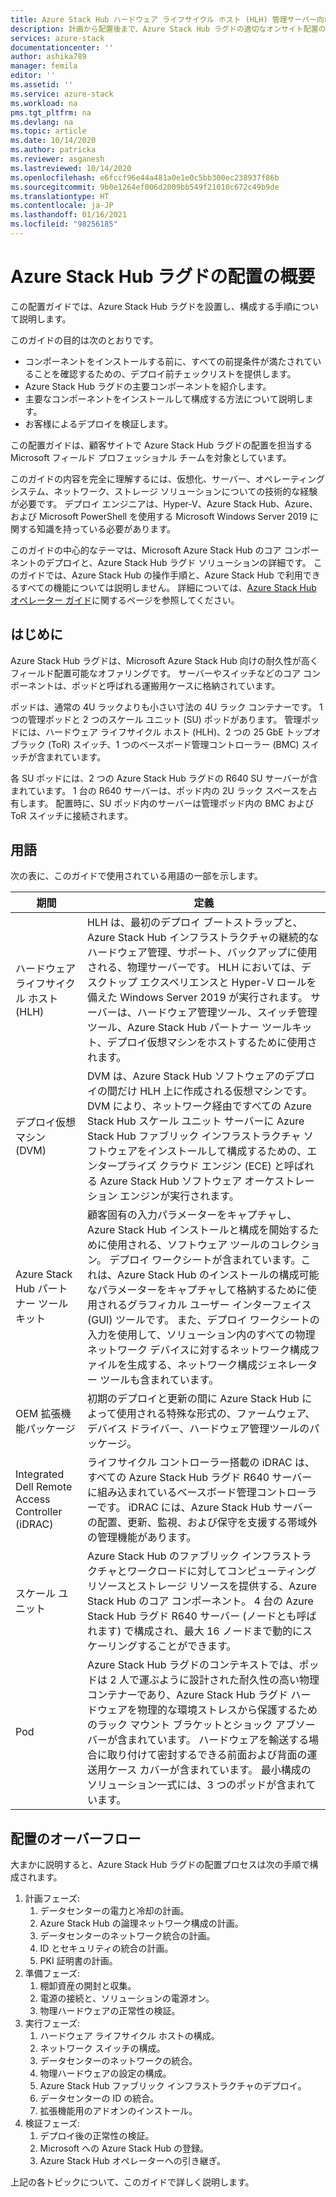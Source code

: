```yaml
---
title: Azure Stack Hub ハードウェア ライフサイクル ホスト (HLH) 管理サーバー向けの Azure Stack Hub ラグドの配置と設定 | Microsoft Docs
description: 計画から配置後まで、Azure Stack Hub ラグドの適切なオンサイト配置のために想定されることについて説明します。
services: azure-stack
documentationcenter: ''
author: ashika789
manager: femila
editor: ''
ms.assetid: ''
ms.service: azure-stack
ms.workload: na
pms.tgt_pltfrm: na
ms.devlang: na
ms.topic: article
ms.date: 10/14/2020
ms.author: patricka
ms.reviewer: asganesh
ms.lastreviewed: 10/14/2020
ms.openlocfilehash: e6fccf96e44a481a0e1e0c5bb300ec238937f86b
ms.sourcegitcommit: 9b0e1264ef006d2009bb549f21010c672c49b9de
ms.translationtype: HT
ms.contentlocale: ja-JP
ms.lasthandoff: 01/16/2021
ms.locfileid: "98256185"
---
```

# <a name="azure-stack-hub-ruggedized-deployment-overview"></a>Azure Stack Hub ラグドの配置の概要

この配置ガイドでは、Azure Stack Hub ラグドを設置し、構成する手順について説明します。 

このガイドの目的は次のとおりです。

- コンポーネントをインストールする前に、すべての前提条件が満たされていることを確認するための、デプロイ前チェックリストを提供します。
- Azure Stack Hub ラグドの主要コンポーネントを紹介します。
- 主要なコンポーネントをインストールして構成する方法について説明します。
- お客様によるデプロイを検証します。

この配置ガイドは、顧客サイトで Azure Stack Hub ラグドの配置を担当する Microsoft フィールド プロフェッショナル チームを対象としています。

このガイドの内容を完全に理解するには、仮想化、サーバー、オペレーティング システム、ネットワーク、ストレージ ソリューションについての技術的な経験が必要です。 デプロイ エンジニアは、Hyper-V、Azure Stack Hub、Azure、および Microsoft PowerShell を使用する Microsoft Windows Server 2019 に関する知識を持っている必要があります。

このガイドの中心的なテーマは、Microsoft Azure Stack Hub のコア コンポーネントのデプロイと、Azure Stack Hub ラグド ソリューションの詳細です。 このガイドでは、Azure Stack Hub の操作手順と、Azure Stack Hub で利用できるすべての機能については説明しません。 詳細については、[Azure Stack Hub オペレーター ガイド](../operator/index.yml)に関するページを参照してください。

## <a name="introduction"></a>はじめに

Azure Stack Hub ラグドは、Microsoft Azure Stack Hub 向けの耐久性が高くフィールド配置可能なオファリングです。 サーバーやスイッチなどのコア コンポーネントは、ポッドと呼ばれる運搬用ケースに格納されています。

ポッドは、通常の 4U ラックよりも小さい寸法の 4U ラック コンテナーです。 1 つの管理ポッドと 2 つのスケール ユニット (SU) ポッドがあります。 管理ポッドには、ハードウェア ライフサイクル ホスト (HLH)、2 つの 25 GbE トップオブラック (ToR) スイッチ、1 つのベースボード管理コントローラー (BMC) スイッチが含まれています。

各 SU ポッドには、2 つの Azure Stack Hub ラグドの R640 SU サーバーが含まれています。 1 台の R640 サーバーは、ポッド内の 2U ラック スペースを占有します。 配置時に、SU ポッド内のサーバーは管理ポッド内の BMC および ToR スイッチに接続されます。

## <a name="terminology"></a>用語

次の表に、このガイドで使用されている用語の一部を示します。

|期間   | 定義 |
|-------|------------|
|ハードウェア ライフサイクル ホスト (HLH)| HLH は、最初のデプロイ ブートストラップと、Azure Stack Hub インフラストラクチャの継続的なハードウェア管理、サポート、バックアップに使用される、物理サーバーです。 HLH においては、デスクトップ エクスペリエンスと Hyper-V ロールを備えた Windows Server 2019 が実行されます。 サーバーは、ハードウェア管理ツール、スイッチ管理ツール、Azure Stack Hub パートナー ツールキット、デプロイ仮想マシンをホストするために使用されます。 |
|デプロイ仮想マシン (DVM)|  DVM は、Azure Stack Hub ソフトウェアのデプロイの間だけ HLH 上に作成される仮想マシンです。 DVM により、ネットワーク経由ですべての Azure Stack Hub スケール ユニット サーバーに Azure Stack Hub ファブリック インフラストラクチャ ソフトウェアをインストールして構成するための、エンタープライズ クラウド エンジン (ECE) と呼ばれる Azure Stack Hub ソフトウェア オーケストレーション エンジンが実行されます。|
|Azure Stack Hub パートナー ツールキット|   顧客固有の入力パラメーターをキャプチャし、Azure Stack Hub インストールと構成を開始するために使用される、ソフトウェア ツールのコレクション。 デプロイ ワークシートが含まれています。これは、Azure Stack Hub のインストールの構成可能なパラメーターをキャプチャして格納するために使用されるグラフィカル ユーザー インターフェイス (GUI) ツールです。 また、デプロイ ワークシートの入力を使用して、ソリューション内のすべての物理ネットワーク デバイスに対するネットワーク構成ファイルを生成する、ネットワーク構成ジェネレーター ツールも含まれています。|
|OEM 拡張機能パッケージ  |初期のデプロイと更新の間に Azure Stack Hub によって使用される特殊な形式の、ファームウェア、デバイス ドライバー、ハードウェア管理ツールのパッケージ。|
|Integrated Dell Remote Access Controller (iDRAC)|  ライフサイクル コントローラー搭載の iDRAC は、すべての Azure Stack Hub ラグド R640 サーバーに組み込まれているベースボード管理コントローラーです。 iDRAC には、Azure Stack Hub サーバーの配置、更新、監視、および保守を支援する帯域外の管理機能があります。|
|スケール ユニット |Azure Stack Hub のファブリック インフラストラクチャとワークロードに対してコンピューティング リソースとストレージ リソースを提供する、Azure Stack Hub のコア コンポーネント。 4 台の Azure Stack Hub ラグド R640 サーバー (ノードとも呼ばれます) で構成され、最大 16 ノードまで動的にスケーリングすることができます。|
|Pod    |Azure Stack Hub ラグドのコンテキストでは、ポッドは 2 人で運ぶように設計された耐久性の高い物理コンテナーであり、Azure Stack Hub ラグド ハードウェアを物理的な環境ストレスから保護するためのラック マウント ブラケットとショック アブソーバーが含まれています。 ハードウェアを輸送する場合に取り付けて密封するできる前面および背面の運送用ケース カバーが含まれています。 最小構成のソリューション一式には、3 つのポッドが含まれています。|


## <a name="deployment-overflow"></a>配置のオーバーフロー

大まかに説明すると、Azure Stack Hub ラグドの配置プロセスは次の手順で構成されます。

1. 計画フェーズ:
   1. データセンターの電力と冷却の計画。
   1. Azure Stack Hub の論理ネットワーク構成の計画。
   1. データセンターのネットワーク統合の計画。
   1. ID とセキュリティの統合の計画。
   1. PKI 証明書の計画。
1. 準備フェーズ:
   1. 棚卸資産の開封と収集。
   1. 電源の接続と、ソリューションの電源オン。
   1. 物理ハードウェアの正常性の検証。
1. 実行フェーズ:
   1. ハードウェア ライフサイクル ホストの構成。
   1. ネットワーク スイッチの構成。
   1. データセンターのネットワークの統合。
   1. 物理ハードウェアの設定の構成。
   1. Azure Stack Hub ファブリック インフラストラクチャのデプロイ。
   1. データセンターの ID の統合。
   1. 拡張機能用のアドオンのインストール。
1. 検証フェーズ:
   1. デプロイ後の正常性の検証。
   1. Microsoft への Azure Stack Hub の登録。
   1. Azure Stack Hub オペレーターへの引き継ぎ。
   
上記の各トピックについて、このガイドで詳しく説明します。